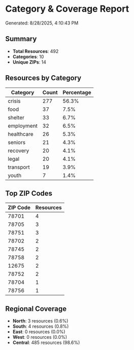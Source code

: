 # Category & Coverage Report

Generated: 8/28/2025, 4:10:43 PM

## Summary
- **Total Resources**: 492
- **Categories**: 10
- **Unique ZIPs**: 14

## Resources by Category

| Category | Count | Percentage |
|----------|-------|------------|
| crisis | 277 | 56.3% |
| food | 37 | 7.5% |
| shelter | 33 | 6.7% |
| employment | 32 | 6.5% |
| healthcare | 26 | 5.3% |
| seniors | 21 | 4.3% |
| recovery | 20 | 4.1% |
| legal | 20 | 4.1% |
| transport | 19 | 3.9% |
| youth | 7 | 1.4% |

## Top ZIP Codes

| ZIP Code | Resources |
|----------|-----------|
| 78701 | 4 |
| 78705 | 3 |
| 78751 | 3 |
| 78702 | 2 |
| 78745 | 2 |
| 78758 | 2 |
| 12675 | 2 |
| 78752 | 2 |
| 78704 | 1 |
| 78756 | 1 |

## Regional Coverage

- **North**: 3 resources (0.6%)
- **South**: 4 resources (0.8%)
- **East**: 0 resources (0.0%)
- **West**: 0 resources (0.0%)
- **Central**: 485 resources (98.6%)
